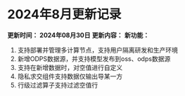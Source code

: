 # 2024年8月更新记录

**更新时间： 2024年08月30日**
**更新内容：**
**新功能：**

1. 支持部署并管理多计算节点，支持用户隔离研发和生产环境
2. 新增ODPS数据源，并支持模型发布到oss、odps数据源
3. 支持在新增数据时，对空值进行自定义
4. 隐私求交组件支持数据仅输出导某一方
5. 行级过滤算子支持过滤空值行